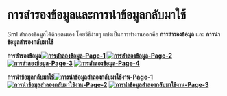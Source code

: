 # การสำรองข้อมูลและการนำข้อมูลกลับมาใช้

Sml สำลองข้อมูลได้ด้วยตนเอง โดยวิธีง่ายๆ แบ่งเป็นการทำงานออกคือ
**การสำรองข้อมุล** และ **การนำข้อมูลสำรองกลับมาใช้**

**การสำรองข้อมูล[![การสำลองข้อมูล-Page-1](http://www.smlaccount.com/manual/wp-content/uploads/2017/10/การสำลองข้อมูล-Page-1.jpg)](http://www.smlaccount.com/manual/wp-content/uploads/2017/10/การสำลองข้อมูล-Page-1.jpg)
[![การสำลองข้อมูล-Page-2](http://www.smlaccount.com/manual/wp-content/uploads/2017/10/การสำลองข้อมูล-Page-2.jpg)](http://www.smlaccount.com/manual/wp-content/uploads/2017/10/การสำลองข้อมูล-Page-2.jpg)
[![การสำลองข้อมูล-Page-3](http://www.smlaccount.com/manual/wp-content/uploads/2017/10/การสำลองข้อมูล-Page-3.jpg)](http://www.smlaccount.com/manual/wp-content/uploads/2017/10/การสำลองข้อมูล-Page-3.jpg)
[![การสำลองข้อมูล-Page-4](http://www.smlaccount.com/manual/wp-content/uploads/2017/10/การสำลองข้อมูล-Page-4.jpg)](http://www.smlaccount.com/manual/wp-content/uploads/2017/10/การสำลองข้อมูล-Page-4.jpg)**



**การนำข้อมูลกลับมาใช้[![การนำข้อมูลสำลองกลับมาใช้งาน-Page-1](http://www.smlaccount.com/manual/wp-content/uploads/2017/10/การนำข้อมูลสำลองกลับมาใช้งาน-Page-1.jpg)](http://www.smlaccount.com/manual/wp-content/uploads/2017/10/การนำข้อมูลสำลองกลับมาใช้งาน-Page-1.jpg)
[![การนำข้อมูลสำลองกลับมาใช้งาน-Page-2](http://www.smlaccount.com/manual/wp-content/uploads/2017/10/การนำข้อมูลสำลองกลับมาใช้งาน-Page-2.jpg)](http://www.smlaccount.com/manual/wp-content/uploads/2017/10/การนำข้อมูลสำลองกลับมาใช้งาน-Page-2.jpg)
[![การนำข้อมูลสำลองกลับมาใช้งาน-Page-3](http://www.smlaccount.com/manual/wp-content/uploads/2017/10/การนำข้อมูลสำลองกลับมาใช้งาน-Page-3.jpg)](http://www.smlaccount.com/manual/wp-content/uploads/2017/10/การนำข้อมูลสำลองกลับมาใช้งาน-Page-3.jpg)**









